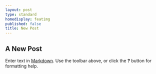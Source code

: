 ```yaml
---
layout: post
type: standard
homedisplay: featimg
published: false
title: New Post
---
```

## A New Post

Enter text in [Markdown](http://daringfireball.net/projects/markdown/). Use the toolbar above, or click the **?** button for formatting help.
